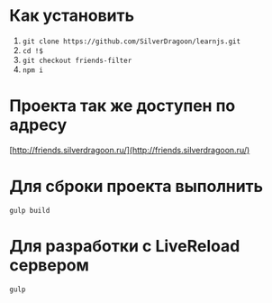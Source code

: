 # Как установить

1. `git clone https://github.com/SilverDragoon/learnjs.git`
2. `cd !$`
3. `git checkout friends-filter`
3. `npm i`

# Проекта так же доступен по адресу

[http://friends.silverdragoon.ru/](http://friends.silverdragoon.ru/)

# Для сброки проекта выполнить
```
gulp build
```
# Для разработки с LiveReload сервером
```
gulp
```


